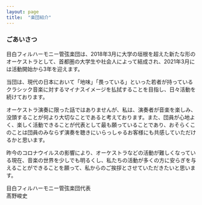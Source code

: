 ```yaml
---
layout: page
title:  "楽団紹介"
---
```


### ごあいさつ
目白フィルハーモニー管弦楽団は、2018年3月に大学の垣根を超えた新たな形のオーケストラとして、首都圏の大学生や社会人によって結成され、2021年3月には活動開始から3年を迎えます。

当団は、現代の日本において「地味」「畏っている」といった若者が持っているクラシック音楽に対するマイナスイメージを払拭することを目指し、日々活動を続けております。

オーケストラ演奏に限った話ではありませんが、私は、演奏者が音楽を楽しみ、没頭することが何より大切なことであると考えております。また、団員が心地よく、楽しく活動できることが代表として最も願っていることであり、おそらくこのことは団員のみならず演奏を聴きにいらっしゃるお客様にも共感していただけるかと思います。

昨今のコロナウイルスの影響により、オーケストラなどの活動が難しくなっている現在、音楽の世界を少しでも明るくし、私たちの活動が多くの方に安らぎを与えることができることを願って、私からのご挨拶とさせていただきたいと思います。
 
目白フィルハーモニー管弦楽団代表<br>髙野峻史

